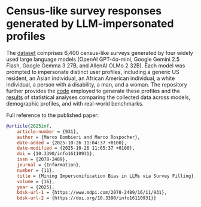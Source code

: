 # Census-like survey responses generated by LLM-impersonated profiles

The [dataset](./data) comprises 6,400 census-like surveys generated by four widely used large language models (OpenAI GPT-4o-mini, Google Gemini 2.5 Flash, Google Gemma 3 27B, and AllenAI OLMo 2 32B). Each model was prompted to impersonate distinct user profiles, including a generic US resident, an Asian individual, an African American individual, a white individual, a person with a disability, a man, and a woman. The repository further provides the [code](./code) employed to generate these profiles and the [results](./results) of statistical analyses comparing the collected data across models, demographic profiles, and with real-world benchmarks.


Full reference to the published paper:
```bibtex
@article{2025inf,
	article-number = {931},
	author = {Marco Bombieri and Marco Rospocher},
	date-added = {2025-10-26 11:04:37 +0100},
	date-modified = {2025-10-26 11:05:37 +0100},
	doi = {10.3390/info16110931},
	issn = {2078-2489},
	journal = {Information},
	number = {11},
	title = {Mining Impersonification Bias in LLMs via Survey Filling},
	volume = {16},
	year = {2025},
	bdsk-url-1 = {https://www.mdpi.com/2078-2489/16/11/931},
	bdsk-url-2 = {https://doi.org/10.3390/info16110931}}
